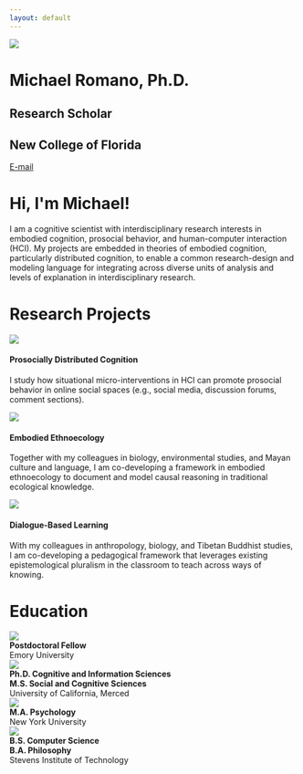 ```yaml
---
layout: default
---
```


<div class="my-flex my-hero-profile">
  <div class="my-col-33">
    <img src="/assets/img/profile.jpg">
  </div>
  <div class="my-col-67">
    <h1>Michael Romano, Ph.D.</h1>
    <h2>Research Scholar</h2>
    <h2>New College of Florida</h2>
    <p><a href="mailto:mromano@ncf.edu">E-mail</a></p>
  </div>
</div>

# Hi, I'm Michael!

I am a cognitive scientist with interdisciplinary research interests in embodied cognition, prosocial behavior, and human-computer interaction (HCI). My projects are embedded in theories of embodied cognition, particularly distributed cognition, to enable a common research-design and modeling language for integrating across diverse units of analysis and levels of explanation in interdisciplinary research.

# Research Projects

<div class="my-flex my-center-text">
  <div class="my-col-33">
    <img src="/assets/img/prosocial.jpg">
    <h4>Prosocially Distributed Cognition</h4>
    <p>I study how situational micro-interventions in HCI can promote prosocial behavior in online social spaces (e.g., social media, discussion forums, comment sections).</p>
  </div>
  <div class="my-col-33">
    <img src="/assets/img/soil.jpg">
    <h4>Embodied Ethnoecology</h4>
    <p>Together with my colleagues in biology, environmental studies, and Mayan culture and language, I am co-developing a framework in embodied ethnoecology to document and model causal reasoning in traditional ecological knowledge.</p>
  </div>
  <div class="my-col-33">
    <img src="/assets/img/knowledge.jpg">
    <h4>Dialogue-Based Learning</h4>
    <p>With my colleagues in anthropology, biology, and Tibetan Buddhist studies, I am co-developing a pedagogical framework that leverages existing epistemological pluralism in the classroom to teach across ways of knowing.
</p>
  </div>
</div>

# Education

<div class="my-flex-edu">
  <div class="my-edu-logo"><img src="/assets/img/emory.png"></div>
  <div>
    <b>Postdoctoral Fellow</b><br>
    Emory University
  </div>
</div>

<div class="my-flex-edu">
  <div class="my-edu-logo"><img src="/assets/img/ucmerced.png"></div>
  <div>
    <b>Ph.D. Cognitive and Information Sciences</b><br>
    <b>M.S. Social and Cognitive Sciences</b><br>
    University of California, Merced
  </div>
</div>

<div class="my-flex-edu">
  <div class="my-edu-logo"><img src="/assets/img/nyu.png"></div>
  <div>
    <b>M.A. Psychology</b><br>
    New York University
  </div>
</div>

<div class="my-flex-edu">
  <div class="my-edu-logo"><img src="/assets/img/stevens.png"></div>
  <div>
    <b>B.S. Computer Science</b><br>
    <b>B.A. Philosophy</b><br>
    Stevens Institute of Technology
  </div>
</div>
